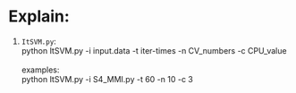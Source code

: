 Explain:
====
1. `ItSVM.py`:<br>
    python ItSVM.py -i input.data -t iter-times -n CV_numbers -c CPU_value<br><br>
    examples:<br>
    python ItSVM.py -i S4_MMI.py -t 60 -n 10 -c 3<br>


